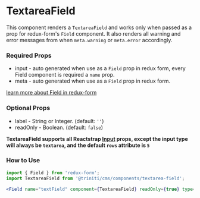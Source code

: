 # TextareaField
  This component renders a `TextareaField` and works only when passed as a prop for redux-form's `Field` component. 
  It also renders all warning and error messages from when `meta.warning` or `meta.error` accordingly. 
### Required Props

+ input - auto generated when use as a `Field` prop in redux form, every Field component is required a `name` prop.
+ meta - auto generated when use as a `Field` prop in redux form.

 [learn more about Field in redux-form](https://redux-form.com/7.2.3/docs/api/field.md/)

### Optional Props
+ label - String or Integer. (default: `''`)
+ readOnly - Boolean. (default: `false`)

**TextareaField supports all Reactstrap [Input](http://reactstrap.github.io/components/form/) props, except the input type will always be `textarea`, and the default `rows` attribute is `5`**


### How to Use
```jsx harmony
import { Field } from 'redux-form';
import TextareaField from '@triniti/cms/components/textarea-field';

<Field name="textField" component={TextareaField} readOnly={true} type="number" />
```
